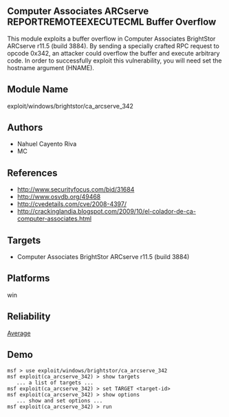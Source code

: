 ## Computer Associates ARCserve REPORTREMOTEEXECUTECML Buffer Overflow

This module exploits a buffer overflow in Computer 
Associates BrightStor ARCserve r11.5 (build 3884). By 
sending a specially crafted RPC request to opcode 0x342, an 
attacker could overflow the buffer and execute arbitrary 
code. In order to successfully exploit this vulnerability, 
you will need set the hostname argument (HNAME).


## Module Name
exploit/windows/brightstor/ca_arcserve_342

## Authors
* Nahuel Cayento Riva
* MC


## References
* http://www.securityfocus.com/bid/31684
* http://www.osvdb.org/49468
* http://cvedetails.com/cve/2008-4397/
* http://crackinglandia.blogspot.com/2009/10/el-colador-de-ca-computer-associates.html



## Targets
* Computer Associates BrightStor ARCserve r11.5 (build 3884)


## Platforms
win

## Reliability
[Average](https://github.com/rapid7/metasploit-framework/wiki/Exploit-Ranking)

## Demo

```
msf > use exploit/windows/brightstor/ca_arcserve_342
msf exploit(ca_arcserve_342) > show targets
   ... a list of targets ...
msf exploit(ca_arcserve_342) > set TARGET <target-id>
msf exploit(ca_arcserve_342) > show options
   ... show and set options ...
msf exploit(ca_arcserve_342) > run
```
    
    